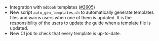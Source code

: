 - Integration with `mdbook` templates
  ([#2605](https://github.com/informalsystems/ibc-rs/issues/2605))
- New script `auto_gen_templates.sh` to automatically generate templates files and warns users when one of them is updated. It is the responsibility of the users to update the guide when a template file is updated.
- New CI job to check that every template is up-to-date.